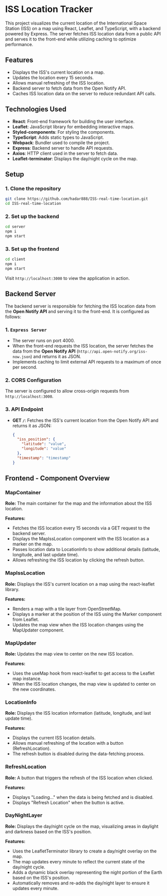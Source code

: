 
# ISS Location Tracker

This project visualizes the current location of the International Space Station (ISS) on a map using React, Leaflet, and TypeScript, with a backend powered by Express. The server fetches ISS location data from a public API and serves it to the front-end while utilizing caching to optimize performance.

## Features
- Displays the ISS's current location on a map.
- Updates the location every 15 seconds.
- Allows manual refreshing of the ISS location.
- Backend server to fetch data from the Open Notify API.
- Caches ISS location data on the server to reduce redundant API calls.

## Technologies Used
- **React**: Front-end framework for building the user interface.
- **Leaflet**: JavaScript library for embedding interactive maps.
- **Styled-components**: For styling the components.
- **TypeScript**: Adds static types to JavaScript.
- **Webpack**: Bundler used to compile the project.
- **Express**: Backend server to handle API requests.
- **Axios**: HTTP client used in the server to fetch data.
- **Leaflet-terminator**: Displays the day/night cycle on the map.

## Setup

### 1. Clone the repository
```bash
git clone https://github.com/hadar888/ISS-real-time-location.git
cd ISS-real-time-location
```

### 2. Set up the backend
```bash
cd server
npm i
npm start
```

### 3. Set up the frontend
```bash
cd client
npm i
npm start
```
Visit `http://localhost:3000` to view the application in action.

## Backend Server

The backend server is responsible for fetching the ISS location data from the **Open Notify API** and serving it to the front-end. It is configured as follows:

### 1. `Express Server`
- The server runs on port 4000.
- When the front-end requests the ISS location, the server fetches the data from the **Open Notify API** (`http://api.open-notify.org/iss-now.json`) and returns it as JSON.
- Implements caching to limit external API requests to a maximum of once per second.

### 2. **CORS Configuration**
The server is configured to allow cross-origin requests from `http://localhost:3000`.

### 3. **API Endpoint**
- **GET `/`**: Fetches the ISS's current location from the Open Notify API and returns it as JSON:
    ```json
    {
      "iss_position": {
        "latitude": "value",
        "longitude": "value"
      },
      "timestamp": "timestamp"
    }
    ```

## Frontend - Component Overview
### MapContainer
**Role:** The main container for the map and the information about the ISS location.

**Features:**
- Fetches the ISS location every 15 seconds via a GET request to the backend server.
- Displays the MapIssLocation component with the ISS location as a marker on the map.
- Passes location data to LocationInfo to show additional details (latitude, longitude, and last update time).
- Allows refreshing the ISS location by clicking the refresh button.

### MapIssLocation
**Role:** Displays the ISS's current location on a map using the react-leaflet library.

**Features:**
- Renders a map with a tile layer from OpenStreetMap.
- Displays a marker at the position of the ISS using the Marker component from Leaflet.
- Updates the map view when the ISS location changes using the MapUpdater component.

### MapUpdater
**Role:** Updates the map view to center on the new ISS location.

**Features:**
- Uses the useMap hook from react-leaflet to get access to the Leaflet map instance.
- When the ISS location changes, the map view is updated to center on the new coordinates.

### LocationInfo
**Role:** Displays the ISS location information (latitude, longitude, and last update time).

**Features:**
- Displays the current ISS location details.
- Allows manual refreshing of the location with a button (RefreshLocation).
- The refresh button is disabled during the data-fetching process.

### RefreshLocation
**Role:** A button that triggers the refresh of the ISS location when clicked.

**Features:**
- Displays "Loading..." when the data is being fetched and is disabled.
- Displays "Refresh Location" when the button is active.

### DayNightLayer
**Role:** Displays the day/night cycle on the map, visualizing areas in daylight and darkness based on the ISS's position.

**Features:**
- Uses the LeafletTerminator library to create a day/night overlay on the map.
- The map updates every minute to reflect the current state of the day/night cycle.
- Adds a dynamic black overlay representing the night portion of the Earth based on the ISS's position.
- Automatically removes and re-adds the day/night layer to ensure it updates every minute.